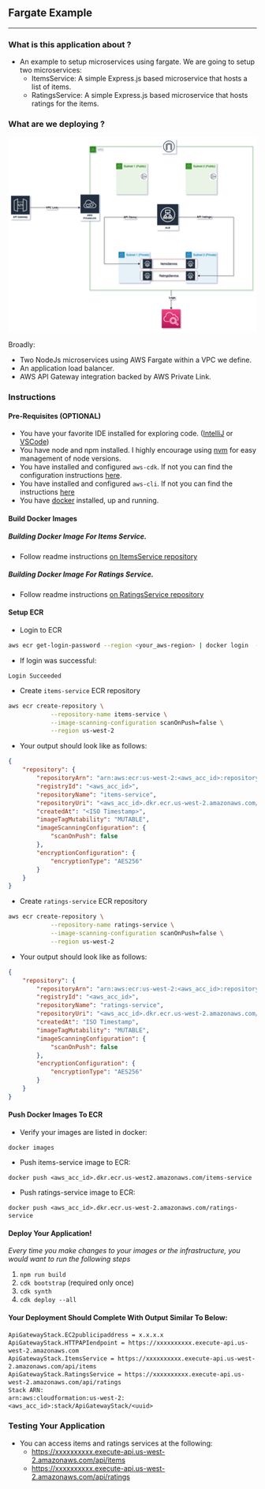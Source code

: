 ## Fargate Example
---

### What is this application about ?
* An example to setup microservices using fargate. We are going to setup two microservices: 
  * ItemsService: A simple Express.js based microservice that hosts a list of items.
  * RatingsService: A simple Express.js based microservice that hosts ratings for the items.


### What are we deploying ?
![](diagrams/architecture.png)

Broadly:
* Two NodeJs microservices using AWS Fargate within a VPC we define.
* An application load balancer.
* AWS API Gateway integration backed by AWS Private Link. 


### Instructions

#### Pre-Requisites (OPTIONAL)
* You have your favorite IDE installed for exploring code. ([IntelliJ](https://www.jetbrains.com/idea/) or [VSCode](https://code.visualstudio.com))
* You have node and npm installed. I highly encourage using [nvm](https://github.com/nvm-sh/nvm) for easy management of node versions. 
* You have installed and configured `aws-cdk`. If not you can find the configuration instructions [here](https://docs.aws.amazon.com/cdk/v2/guide/getting_started.html).
* You have installed and configured `aws-cli`. If not you can find the instructions [here]()
* You have [docker](https://www.docker.com) installed, up and running.


#### Build Docker Images

##### Building Docker Image For Items Service.
* Follow readme instructions [on ItemsService repository](https://github.com/JoeNonExotic/ItemsService)

##### Building Docker Image For Ratings Service.
* Follow readme instructions [on RatingsService repository](https://github.com/JoeNonExotic/RatingsService)

#### Setup ECR
* Login to ECR
```bash
aws ecr get-login-password --region <your_aws-region> | docker login  --username AWS   --password-stdin <aws_acc_id>.dkr.ecr.us-west-2.amazonaws.com
```
* If login was successful:
```
Login Succeeded
```

* Create `items-service` ECR repository
```bash
aws ecr create-repository \
            --repository-name items-service \
            --image-scanning-configuration scanOnPush=false \
            --region us-west-2
```
* Your output should look like as follows: 
```json
{
    "repository": {
        "repositoryArn": "arn:aws:ecr:us-west-2:<aws_acc_id>:repository/items-service1",
        "registryId": "<aws_acc_id>",
        "repositoryName": "items-service",
        "repositoryUri": "<aws_acc_id>.dkr.ecr.us-west-2.amazonaws.com/items-service1",
        "createdAt": "<ISO Timestamp>",
        "imageTagMutability": "MUTABLE",
        "imageScanningConfiguration": {
            "scanOnPush": false
        },
        "encryptionConfiguration": {
            "encryptionType": "AES256"
        }
    }
}
```


* Create `ratings-service` ECR repository
```bash
aws ecr create-repository \
            --repository-name ratings-service \
            --image-scanning-configuration scanOnPush=false \
            --region us-west-2
```
* Your output should look like as follows:
```json
{
    "repository": {
        "repositoryArn": "arn:aws:ecr:us-west-2:<aws_acc_id>:repository/ratings-service",
        "registryId": "<aws_acc_id>",
        "repositoryName": "ratings-service",
        "repositoryUri": "<aws_acc_id>.dkr.ecr.us-west-2.amazonaws.com/ratings-service",
        "createdAt": "ISO Timestamp",
        "imageTagMutability": "MUTABLE",
        "imageScanningConfiguration": {
            "scanOnPush": false
        },
        "encryptionConfiguration": {
            "encryptionType": "AES256"
        }
    }
}
```

#### Push Docker Images To ECR
* Verify your images are listed in docker: 
```
docker images
```

* Push items-service image to ECR: 
```
docker push <aws_acc_id>.dkr.ecr.us-west2.amazonaws.com/items-service
```

* Push ratings-service image to ECR: 
```
docker push <aws_acc_id>.dkr.ecr.us-west-2.amazonaws.com/ratings-service
```

#### Deploy Your Application! 
_Every time you make changes to your images or the infrastructure, you would want to run the following steps_
1. `npm run build`
2. `cdk bootstrap` (required only once)
3. `cdk synth`
4. `cdk deploy --all`

#### Your Deployment Should Complete With Output Similar To Below:
```
ApiGatewayStack.EC2publicipaddress = x.x.x.x
ApiGatewayStack.HTTPAPIendpoint = https://xxxxxxxxxx.execute-api.us-west-2.amazonaws.com
ApiGatewayStack.ItemsService = https://xxxxxxxxxx.execute-api.us-west-2.amazonaws.com/api/items
ApiGatewayStack.RatingsService = https://xxxxxxxxxx.execute-api.us-west-2.amazonaws.com/api/ratings
Stack ARN:
arn:aws:cloudformation:us-west-2:<aws_acc_id>:stack/ApiGatewayStack/<uuid>
```

### Testing Your Application
* You can access items and ratings services at the following: 
  * https://xxxxxxxxxx.execute-api.us-west-2.amazonaws.com/api/items
  * https://xxxxxxxxxx.execute-api.us-west-2.amazonaws.com/api/ratings